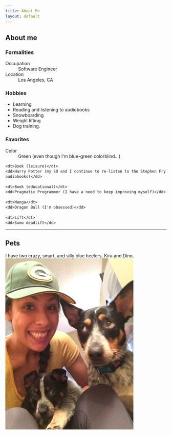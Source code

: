```yaml
---
title: About Me
layout: default
---
```


## About me

### Formalities

<dl>
    <dt>Occupation</dt>
    <dd>Software Engineer</dd>
    <dt>Location</dt>
    <dd>Los Angeles, CA</dd>
</dl>

### Hobbies

* Learning
* Reading and listening to audiobooks
* Snowboarding
* Weight lifting
* Dog training.

### Favorites

<dl>
    <dt>Color</dt>
    <dd>Green (even though I'm blue-green colorblind...)</dd>

    <dt>Book (leisure)</dt>
    <dd>Harry Potter (my SO and I continue to re-listen to the Stephen Fry audiobooks)</dd>

    <dt>Book (educational)</dt>
    <dd>Pragmatic Programmer (I have a need to keep improving myself)</dd>

    <dt>Manga</dt>
    <dd>Dragon Ball (I'm obsessed)</dd>

    <dt>Lift</dt>
    <dd>Sumo deadlift</dd>
</dl>

----

## Pets

I have two crazy, smart, and silly blue heelers, Kira and Dino.
![kira rolling eyes at dee and dino](/assets/img/kira-rolling-eyes-dee-and-dino.jpeg)
